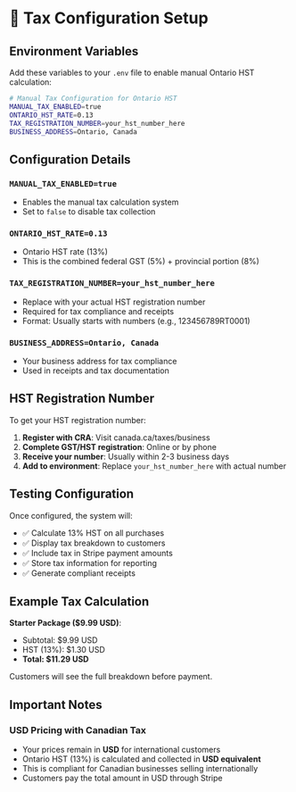 # 🔧 Tax Configuration Setup

## Environment Variables

Add these variables to your `.env` file to enable manual Ontario HST calculation:

```bash
# Manual Tax Configuration for Ontario HST
MANUAL_TAX_ENABLED=true
ONTARIO_HST_RATE=0.13
TAX_REGISTRATION_NUMBER=your_hst_number_here
BUSINESS_ADDRESS=Ontario, Canada
```

## Configuration Details

### `MANUAL_TAX_ENABLED=true`
- Enables the manual tax calculation system
- Set to `false` to disable tax collection

### `ONTARIO_HST_RATE=0.13`
- Ontario HST rate (13%)
- This is the combined federal GST (5%) + provincial portion (8%)

### `TAX_REGISTRATION_NUMBER=your_hst_number_here`
- Replace with your actual HST registration number
- Required for tax compliance and receipts
- Format: Usually starts with numbers (e.g., 123456789RT0001)

### `BUSINESS_ADDRESS=Ontario, Canada`
- Your business address for tax compliance
- Used in receipts and tax documentation

## HST Registration Number

To get your HST registration number:

1. **Register with CRA**: Visit canada.ca/taxes/business
2. **Complete GST/HST registration**: Online or by phone
3. **Receive your number**: Usually within 2-3 business days
4. **Add to environment**: Replace `your_hst_number_here` with actual number

## Testing Configuration

Once configured, the system will:
- ✅ Calculate 13% HST on all purchases
- ✅ Display tax breakdown to customers
- ✅ Include tax in Stripe payment amounts
- ✅ Store tax information for reporting
- ✅ Generate compliant receipts

## Example Tax Calculation

**Starter Package ($9.99 USD)**:
- Subtotal: $9.99 USD
- HST (13%): $1.30 USD
- **Total: $11.29 USD**

Customers will see the full breakdown before payment.

## Important Notes

### **USD Pricing with Canadian Tax**
- Your prices remain in **USD** for international customers
- Ontario HST (13%) is calculated and collected in **USD equivalent**
- This is compliant for Canadian businesses selling internationally
- Customers pay the total amount in USD through Stripe 